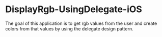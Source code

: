 # DisplayRgb-UsingDelegate-iOS

The goal of this application is to get rgb values from the user and create colors from that values by using the delegate design pattern.
